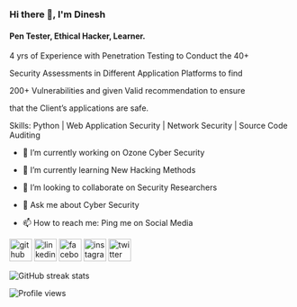 



<!--


### Hi there 👋, I'm Dinesh!

#### Pen Tester, Ethical Hacker, Learner.

I made this project just for fun, it allows you to create nice and simple GitHub Readme files that you can copy/paste and use in your profile.

Skills: Python | Web Application Security | Network Security | Source Code Auditing

- 🔭 I’m currently working on Ozone Cyber Security 

- 🌱 I’m currently learning New Hacking Methods 

- 👯 I’m looking to collaborate on Security Researchers 

- 💬 Ask me about Cyber Security 

- 📫 How to reach me: Ping me on Social Media 

[<img src='https://cdn.jsdelivr.net/npm/simple-icons@3.0.1/icons/github.svg' alt='github' height='40'>](https://github.com/vgdinesh)  [<img src='https://cdn.jsdelivr.net/npm/simple-icons@3.0.1/icons/linkedin.svg' alt='linkedin' height='40'>](https://www.linkedin.com/in/dineshvgofficial/)  [<img src='https://cdn.jsdelivr.net/npm/simple-icons@3.0.1/icons/facebook.svg' alt='facebook' height='40'>](https://www.facebook.com/dineshvgofficial)  [<img src='https://cdn.jsdelivr.net/npm/simple-icons@3.0.1/icons/instagram.svg' alt='instagram' height='40'>](https://www.instagram.com/dineshvgofficial/)  [<img src='https://cdn.jsdelivr.net/npm/simple-icons@3.0.1/icons/twitter.svg' alt='twitter' height='40'>](https://twitter.com/dineshvgofficia)  

![GitHub streak stats](https://github-readme-streak-stats.herokuapp.com/?user=vgdinesh)  

  -->
 ### Hi there 👋, I'm Dinesh

#### Pen Tester, Ethical Hacker, Learner.

4 yrs of Experience with Penetration Testing to Conduct the 40+ 

Security Assessments in Different Application Platforms to find 

200+ Vulnerabilities and given Valid recommendation to ensure 

that the Client’s applications are safe.

Skills: Python | Web Application Security | Network Security | Source Code Auditing

- 🔭 I’m currently working on Ozone Cyber Security 

- 🌱 I’m currently learning New Hacking Methods 

- 👯 I’m looking to collaborate on Security Researchers 

- 💬 Ask me about Cyber Security 

- 📫 How to reach me: Ping me on Social Media 

[<img src='https://cdn.jsdelivr.net/npm/simple-icons@3.0.1/icons/github.svg' alt='github' height='40'>](https://github.com/vgdinesh)  [<img src='https://cdn.jsdelivr.net/npm/simple-icons@3.0.1/icons/linkedin.svg' alt='linkedin' height='40'>](https://www.linkedin.com/in/dineshvgofficial/)  [<img src='https://cdn.jsdelivr.net/npm/simple-icons@3.0.1/icons/facebook.svg' alt='facebook' height='40'>](https://www.facebook.com/dineshvgofficial)  [<img src='https://cdn.jsdelivr.net/npm/simple-icons@3.0.1/icons/instagram.svg' alt='instagram' height='40'>](https://www.instagram.com/dineshvgofficial/)  [<img src='https://cdn.jsdelivr.net/npm/simple-icons@3.0.1/icons/twitter.svg' alt='twitter' height='40'>](https://twitter.com/dineshvgofficia)  

![GitHub streak stats](https://github-readme-streak-stats.herokuapp.com/?user=vgdinesh)  

![Profile views](https://gpvc.arturio.dev/vgdinesh)  
